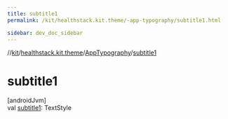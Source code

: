 ```yaml
---
title: subtitle1
permalink: /kit/healthstack.kit.theme/-app-typography/subtitle1.html

sidebar: dev_doc_sidebar
---
```

//[kit](../../../index.html)/[healthstack.kit.theme](../index.html)/[AppTypography](index.html)/[subtitle1](subtitle1.html)



# subtitle1



[androidJvm]\
val [subtitle1](subtitle1.html): TextStyle




